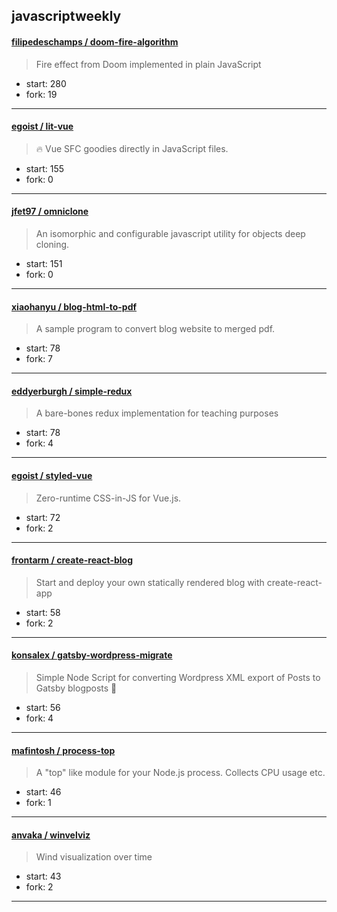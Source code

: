 ## javascriptweekly

#### [filipedeschamps / doom-fire-algorithm](https://github.com/filipedeschamps/doom-fire-algorithm)

> Fire effect from Doom implemented in plain JavaScript

+ start: 280
+ fork: 19

----


#### [egoist / lit-vue](https://github.com/egoist/lit-vue)

> 🔥 Vue SFC goodies directly in JavaScript files.

+ start: 155
+ fork: 0

----


#### [jfet97 / omniclone](https://github.com/jfet97/omniclone)

> An isomorphic and configurable javascript utility for objects deep cloning. 

+ start: 151
+ fork: 0

----


#### [xiaohanyu / blog-html-to-pdf](https://github.com/xiaohanyu/blog-html-to-pdf)

> A sample program to convert blog website to merged pdf.

+ start: 78
+ fork: 7

----


#### [eddyerburgh / simple-redux](https://github.com/eddyerburgh/simple-redux)

> A bare-bones redux implementation for teaching purposes

+ start: 78
+ fork: 4

----


#### [egoist / styled-vue](https://github.com/egoist/styled-vue)

> Zero-runtime CSS-in-JS for Vue.js.

+ start: 72
+ fork: 2

----


#### [frontarm / create-react-blog](https://github.com/frontarm/create-react-blog)

> Start and deploy your own statically rendered blog with create-react-app

+ start: 58
+ fork: 2

----


#### [konsalex / gatsby-wordpress-migrate](https://github.com/konsalex/gatsby-wordpress-migrate)

> Simple Node Script for converting Wordpress XML export of Posts to Gatsby blogposts 🤟

+ start: 56
+ fork: 4

----


#### [mafintosh / process-top](https://github.com/mafintosh/process-top)

> A "top" like module for your Node.js process. Collects CPU usage etc.

+ start: 46
+ fork: 1

----


#### [anvaka / winvelviz](https://github.com/anvaka/winvelviz)

> Wind visualization over time

+ start: 43
+ fork: 2

----


